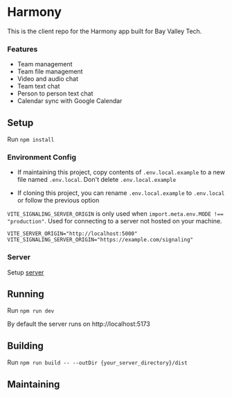 # Harmony

This is the client repo for the Harmony app built for Bay Valley Tech.

### Features
- Team management
- Team file management
- Video and audio chat
- Team text chat
- Person to person text chat
- Calendar sync with Google Calendar


## Setup

Run `npm install`

### Environment Config

- If maintaining this project, copy contents of `.env.local.example` to a new file named `.env.local`. Don't delete `.env.local.example`

- If cloning this project, you can rename `.env.local.example` to `.env.local` or follow the previous option

`VITE_SIGNALING_SERVER_ORIGIN` is only used when `import.meta.env.MODE !== "production"`. Used for connecting to a server not hosted on your machine.

```env
VITE_SERVER_ORIGIN="http://localhost:5000"
VITE_SIGNALING_SERVER_ORIGIN="https://example.com/signaling"
```

### Server

Setup [server](https://github.com/Sillor/harmony-server)

## Running

Run `npm run dev`

By default the server runs on http://localhost:5173

## Building

Run `npm run build -- --outDir {your_server_directory}/dist`



## Maintaining

